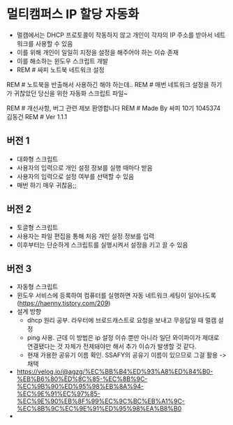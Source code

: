 # 멀티캠퍼스 IP 할당 자동화
- 멀캠에서는 DHCP 프로토콜이 작동하지 않고 개인이 각자의 IP 주소를 받아서 네트워크를 사용할 수 있음
- 이를 위해 개인이 일일히 지정을 설정을 해주어야 하는 이슈 존재
- 이를 해소하는 윈도우 스크립트 개발
- REM # 싸피 노트북 네트워크 설정

REM # 노트북을 반출해서 사용하긴 해야 하는데..
REM # 매번 네트워크 설정을 하기가 귀찮았던 당신을 위한 자동화 스크립트 파일~

REM # 개선사항, 버그 관련 제보 환영합니다
REM # Made By 싸피 10기 1045374 김동건 
REM #	 Ver 1.1.1



## 버전 1
- 대화형 스크립트
- 사용자의 입력으로 개인 설정 정보를 실행 때마다 받음
- 사용자의 입력으로 설정 여부를 선택할 수 있음
- 매번 하기 매우 귀찮음;;

## 버전 2
- 토글형 스크립트
- 사용자는 파일 편집을 통해 처음 개인 설정 정보를 입력
- 이후부터는 단순하게 스크립트를 실행시켜서 설정을 키고 끌 수 있음

## 버전 3
- 자동형 스크립트
- 윈도우 서비스에 등록하여 컴퓨터를 실행하면 자동 네트워크 세팅이 일어나도록(https://haenny.tistory.com/209)
- 설계 방향
  - dhcp 원리 공부. 라우터에 브로드캐스트로 요청을 보내고 무응답일 때 멀캠 설정
  - ping 사용. 근데 이 방법은 ip 설정 이슈 뿐만 아니라 일단 와이파이가 제대로 연결됐다는 것 자체가 전제돼야만 해서 추가 이슈가 발생할 것 같다.
  - 현재 가용한 공유기 이름 확인. SSAFY의 공유기 이름이 있으므로 그걸 활용 -> 채택
- https://velog.io/@agzg/%EC%BB%B4%ED%93%A8%ED%84%B0-%EB%B6%80%ED%8C%85-%EC%8B%9C-%EC%9B%90%ED%95%98%EB%8A%94-%EC%9E%91%EC%97%85-%EC%9E%90%EB%8F%99%EC%9C%BC%EB%A1%9C-%EC%8B%9C%EC%9E%91%ED%95%98%EA%B8%B0
- 



